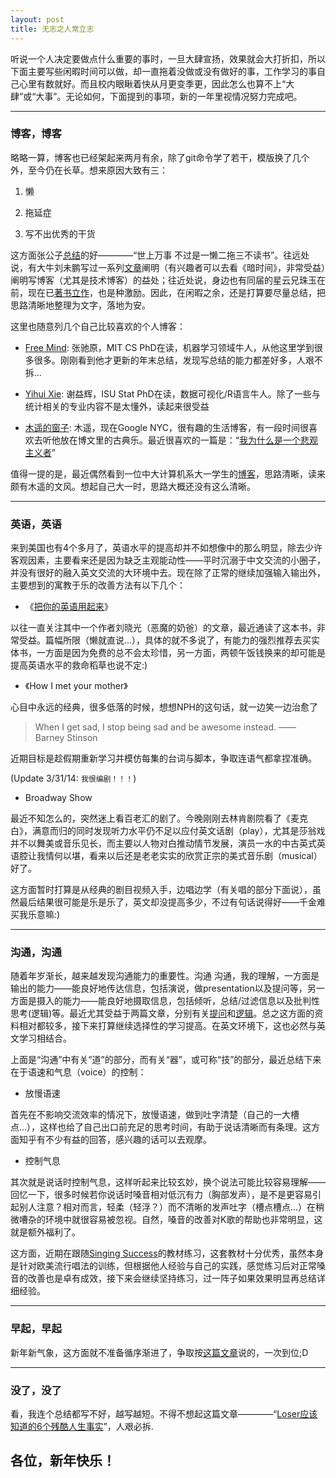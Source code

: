 ```yaml
---
layout: post
title: 无志之人常立志
---
```



听说一个人决定要做点什么重要的事时，一旦大肆宣扬，效果就会大打折扣，所以下面主要写些闲暇时间可以做，却一直拖着没做或没有做好的事，工作学习的事自己心里有数就好。而且校内眼瞅着快从月更变季更，因此怎么也算不上“大肆”或“大事”。无论如何，下面提到的事项，新的一年里视情况努力完成吧。

----------

### 博客，博客

略略一算，博客也已经架起来两月有余，除了git命令学了若干，模版换了几个外，至今仍在长草。想来原因大致有三：

1.  懒

2.  拖延症

3.  写不出优秀的干货

这方面张公子[总结][]的好————“世上万事
不过是一懒二拖三不读书”。往远处说，有大牛刘未鹏写过一系列[文章][]阐明（有兴趣者可以去看《暗时间》，非常受益）阐明写博客（尤其是技术博客）的益处；往近处说，身边也有同届的星云兄珠玉在前，现在已[著书立作][]，也是种激励。因此，在闲暇之余，还是打算要尽量总结，把思路清晰地整理为文字，落地为安。

这里也随意列几个自己比较喜欢的个人博客：

-   [Free Mind][]: 张驰原，MIT CS
    PhD在读，机器学习领域牛人，从他这里学到很多很多。刚刚看到他才更新的年末总结，发现写总结的能力都差好多，人艰不拆...

-   [Yihui Xie][]: 谢益辉，ISU Stat
    PhD在读，数据可视化/R语言牛人。除了一些与统计相关的专业内容不是太懂外，读起来很受益

-   [木遥的窗子][]: 木遥，现在Google
    NYC，很有趣的生活博客，有一段时间很喜欢去听他放在博文里的古典乐。最近很喜欢的一篇是：“[我为什么是一个悲观主义者][]”

值得一提的是，最近偶然看到一位中大计算机系大一学生的[博客][]，思路清晰，读来颇有木遥的文风。想起自己大一时，思路大概还没有这么清晰。

----------

### 英语，英语

来到美国也有4个多月了，英语水平的提高却并不如想像中的那么明显，除去少许客观因素，主要看来还是因为缺乏主观能动性——平时沉溺于中文交流的小圈子，并没有很好的融入英文交流的大环境中去。现在除了正常的继续加强输入输出外，主要想到的寓教于乐的改善方法有以下几个：

-   《[把你的英语用起来][]》

以往一直关注其中一个作者刘晓光（恶魔的奶爸）的文章，最近通读了这本书，非常受益。篇幅所限（懒就直说...），具体的就不多说了，有能力的强烈推荐去买实体书，一方面是因为免费的总不会太珍惜，另一方面，两顿午饭钱换来的却可能是提高英语水平的救命稻草也说不定:)

-   《How I met your mother》

心目中永远的经典，很多低落的时候，想想NPH的这句话，就一边笑一边治愈了

>When I get sad, I stop being sad and be awesome instead. —— Barney
Stinson

近期目标是趁假期重新学习并模仿每集的台词与脚本，争取连语气都拿捏准确。

(Update 3/31/14: `我恨编剧！！！`)

-   Broadway Show

最近不知怎么的，突然迷上看百老汇的剧了。今晚刚刚去林肯剧院看了《麦克白》，满意而归的同时发现听力水平仍不足以应付英文话剧（play），尤其是莎翁戏并不以舞美或音乐见长，而主要以人物对白推动情节发展，演员一水的中古英式英语腔让我情何以堪，看来以后还是老老实实的欣赏正宗的美式音乐剧（musical）好了。

这方面暂时打算是从经典的剧目视频入手，边唱边学（有关唱的部分下面说），虽然最后结果很可能是乐是乐了，英文却没提高多少，不过有句话说得好——千金难买我乐意嘛:)

----------

### 沟通，沟通

随着年岁渐长，越来越发现沟通能力的重要性。沟通
沟通，我的理解，一方面是输出的能力——能良好地传达信息，包括演说，做presentation以及提问等，另一方面是摄入的能力——能良好地摄取信息，包括倾听，总结/过滤信息以及批判性思考(逻辑)等。最近尤其受益于两篇文章，分别有关[提问][]和[逻辑][]。总之这方面的资料相对都较多，接下来打算继续选择性的学习提高。在英文环境下，这也必然与英文学习相结合。

上面是“沟通”中有关“道”的部分，而有关“器”，或可称“技”的部分，最近总结下来在于语速和气息（voice）的控制：

-   放慢语速

首先在不影响交流效率的情况下，放慢语速，做到吐字清楚（自己的一大槽点...），这样也给了自己出口前充足的思考时间，有助于说话清晰而有条理。这方面知乎有不少有益的回答，感兴趣的话可以去观摩。

-   控制气息

其次就是说话时控制气息，这样听起来比较玄妙，换个说法可能比较容易理解——回忆一下，很多时候若你说话时嗓音相对低沉有力（胸部发声），是不是更容易引起别人注意？相对而言，轻柔（轻浮？）而不清晰的发声吐字（槽点槽点...）在稍微嘈杂的环境中就很容易被忽视。自然，嗓音的改善对K歌的帮助也非常明显，这就是额外福利了。

这方面，近期在跟随[Singing
Success][]的教材练习，这套教材十分优秀，虽然本身是针对欧美流行唱法的训练，但根据他人经验与自己的实践，感觉练习后对正常嗓音的改善也是卓有成效，接下来会继续坚持练习，过一阵子如果效果明显再总结详细经验。

----------

### 早起，早起

新年新气象，这方面就不准备循序渐进了，争取按[这篇文章][]说的，一次到位;D

----------

### 没了，没了

看，我连个总结都写不好，越写越短。不得不想起这篇文章————“[Loser应该知道的6个残酷人生事实][]”，人艰必拆.

## 各位，新年快乐！

  [总结]: http://www.douban.com/note/259268859/
  [文章]: http://mindhacks.cn/2009/02/15/why-you-should-start-blogging-now/
  [著书立作]: http://www.amazon.cn/图书/dp/B00FIL0F1U
  [Free Mind]: http://freemind.pluskid.org/
  [Yihui Xie]: yihui.name
  [木遥的窗子]: http://blog.farmostwood.net/
  [我为什么是一个悲观主义者]: http://blog.farmostwood.net/697.html
  [博客]: http://kexanie.info/blog/
  [把你的英语用起来]: http://www.amazon.cn/%E5%9B%BE%E4%B9%A6/dp/B00DDIKKFQ
  [提问]: http://coolshell.cn/articles/10804.html
  [逻辑]: http://article.yeeyan.org/view/65452/28581
  [Singing Success]: http://www.singingsuccess.com
  [这篇文章]: http://www.douban.com/note/234988519/
  [Loser应该知道的6个残酷人生事实]: http://www.douban.com/group/topic/36138010/
